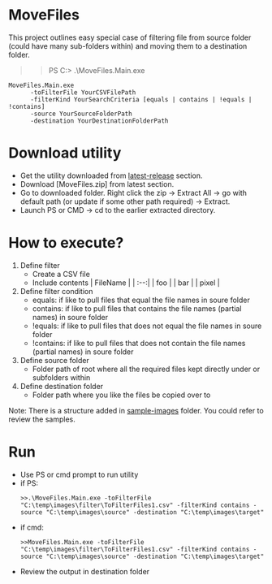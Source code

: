 # MoveFiles
This project outlines easy special case of filtering file from source folder (could have many sub-folders within) and moving them to a destination folder.

>>PS C:\> .\MoveFiles.Main.exe
```
MoveFiles.Main.exe
      -toFilterFile YourCSVFilePath
      -filterKind YourSearchCriteria [equals | contains | !equals | !contains]
      -source YourSourceFolderPath
      -destination YourDestinationFolderPath
```

# Download utility
- Get the utility downloaded from [latest-release](https://github.com/PurnaChandraPanda/MoveFiles/releases) section.
- Download [MoveFiles.zip] from latest section.
- Go to downloaded folder. Right click the zip -> Extract All -> go with default path (or update if some other path required) -> Extract.
- Launch PS or CMD -> cd to the earlier extracted directory.

# How to execute?
1. Define filter
    - Create a CSV file
    - Include contents
        | FileName  | 
        | :--:| 
        | foo  | 
        | bar  |
        | pixel  |
2. Define filter condition
    - equals: if like to pull files that equal the file names in soure folder
    - contains: if like to pull files that contains the file names (partial names) in soure folder
    - !equals: if like to pull files that does not equal the file names in soure folder
    - !contains: if like to pull files that does not contain the file names (partial names) in soure folder
3. Define source folder
    - Folder path of root where all the required files kept directly under or subfolders within
4. Define destination folder
    - Folder path where you like the files be copied over to 

Note: There is a structure added in [sample-images](https://github.com/PurnaChandraPanda/MoveFiles/tree/master/sample-images) folder. You could refer to review the samples.

# Run
- Use PS or cmd prompt to run utility
- if PS:
    ```
    >>.\MoveFiles.Main.exe -toFilterFile "C:\temp\images\filter\ToFilterFiles1.csv" -filterKind contains -source "C:\temp\images\source" -destination "C:\temp\images\target"
    ```
- if cmd:
    ```
    >>MoveFiles.Main.exe -toFilterFile "C:\temp\images\filter\ToFilterFiles1.csv" -filterKind contains -source "C:\temp\images\source" -destination "C:\temp\images\target"
    ```
- Review the output in destination folder



